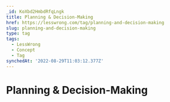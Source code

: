 ```yaml
---
_id: KoXbd2HmbdRfqLngk
title: Planning & Decision-Making
href: https://lesswrong.com/tag/planning-and-decision-making
slug: planning-and-decision-making
type: tag
tags:
  - LessWrong
  - Concept
  - Tag
synchedAt: '2022-08-29T11:03:12.377Z'
---
```


# Planning & Decision-Making
